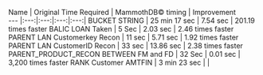 
Name | Original Time Required | MammothDB&copy; timing | Improvement  
--- |:---:|:---:|:---:|:---:|
BUCKET STRING | 25 min 17 sec | 7.54 sec | 201.19 times faster
BALIC LOAN Taken | 5 Sec | 2.03 sec | 2.46 times faster
PARENT LAN Customerkey Recon | 11 sec | 5.71 sec  | 1.92 times faster
PARENT LAN CustomerID Recon | 33 sec | 13.86 sec  | 2.38 times faster
PARENT_PRODUCT_RECON BETWEEN FM and FD | 32 Sec | 0.01 sec  | 3,200 times faster
RANK Customer AMTFIN | 3 min 23 sec |   |
